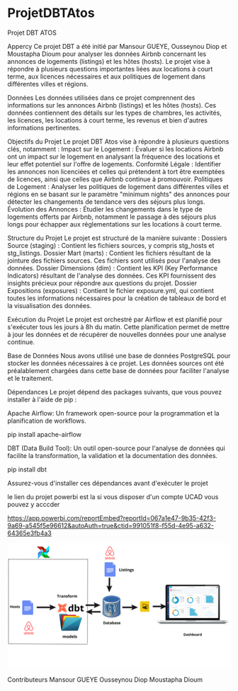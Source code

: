 # ProjetDBTAtos
Projet DBT ATOS

Appercy
Ce projet DBT a été initié par Mansour GUEYE, Ousseynou Diop et Moustapha Dioum pour analyser les données Airbnb concernant les annonces de logements (listings) et les hôtes (hosts). Le projet vise à répondre à plusieurs questions importantes liées aux locations à court terme, aux licences nécessaires et aux politiques de logement dans différentes villes et régions.

Données
Les données utilisées dans ce projet comprennent des informations sur les annonces Airbnb (listings) et les hôtes (hosts). Ces données contiennent des détails sur les types de chambres, les activités, les licences, les locations à court terme, les revenus et bien d'autres informations pertinentes.

Objectifs du Projet
Le projet DBT Atos vise à répondre à plusieurs questions clés, notamment :
Impact sur le Logement : Évaluer si les locations Airbnb ont un impact sur le logement en analysant la fréquence des locations et leur effet potentiel sur l'offre de logements.
Conformité Légale : Identifier les annonces non licenciées et celles qui prétendent à tort être exemptées de licences, ainsi que celles que Airbnb continue à promouvoir.
Politiques de Logement : Analyser les politiques de logement dans différentes villes et régions en se basant sur le paramètre "minimum nights" des annonces pour détecter les changements de tendance vers des séjours plus longs.
Évolution des Annonces : Étudier les changements dans le type de logements offerts par Airbnb, notamment le passage à des séjours plus longs pour échapper aux réglementations sur les locations à court terme.

Structure du Projet
Le projet est structuré de la manière suivante :
Dossiers Source (staging) : Contient les fichiers sources, y compris stg_hosts et stg_listings.
Dossier Mart (marts) : Contient les fichiers résultant de la jointure des fichiers sources. Ces fichiers sont utilisés pour l'analyse des données.
Dossier Dimensions (dim) : Contient les KPI (Key Performance Indicators) résultant de l'analyse des données. Ces KPI fournissent des insights précieux pour répondre aux questions du projet.
Dossier Expositions (exposures) : Contient le fichier exposure.yml, qui contient toutes les informations nécessaires pour la création de tableaux de bord et la visualisation des données.

Exécution du Projet
Le projet est orchestré par Airflow et est planifié pour s'exécuter tous les jours à 8h du matin. Cette planification permet de mettre à jour les données et de récupérer de nouvelles données pour une analyse continue.

Base de Données
Nous avons utilisé une base de données PostgreSQL pour stocker les données nécessaires à ce projet. Les données sources ont été préalablement chargées dans cette base de données pour faciliter l'analyse et le traitement.

Dépendances
Le projet dépend des packages suivants, que vous pouvez installer à l'aide de pip :

Apache Airflow: Un framework open-source pour la programmation et la planification de workflows.

pip install apache-airflow

DBT (Data Build Tool): Un outil open-source pour l'analyse de données qui facilite la transformation, la validation et la documentation des données.

pip install dbt

Assurez-vous d'installer ces dépendances avant d'exécuter le projet

le lien du projet powerbi est la si vous disposer d'un compte UCAD vous pouvez y acccder

https://app.powerbi.com/reportEmbed?reportId=067a1e47-9b35-42f3-9a69-a545f5e96612&autoAuth=true&ctid=991051f8-f55d-4e95-a632-64365e3fb4a3


![Cover](https://github.com/mans77/ProjetDBTAtos/blob/master/airbnb/assets/Hosts%20(1).png)


Contributeurs
Mansour GUEYE
Ousseynou Diop
Moustapha Dioum
